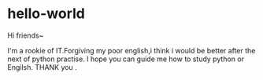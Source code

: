 # hello-world

Hi friends~

I'm a rookie of IT.Forgiving my poor english,i think i would be better after the next of python practise. I hope you can guide me how to study python or Engilsh. THANK you .

